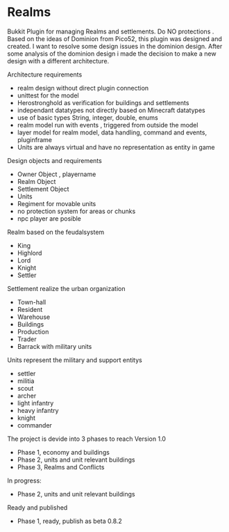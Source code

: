 Realms
======
Bukkit Plugin for managing Realms and settlements. Do NO protections . 
Based on the ideas of Dominion from Pico52, this plugin was designed and created.
I want to resolve some design issues in the dominion design.
After some analysis of the dominion design i made the decision to make  a new design 
with a different architecture.

Architecture requirements
- realm design without direct plugin connection
- unittest for the model
- Herostronghold as verification for buildings and settlements
- independant datatypes not directly based on Minecraft datatypes
- use of basic types String, integer, double, enums
- realm model run with events , triggered from outside the model
- layer model for realm model, data handling, command and events, pluginframe
- Units are always virtual and have no representation as entity in game

Design objects and requirements
- Owner Object , playername
- Realm Object
- Settlement Object
- Units
- Regiment for movable units
- no protection system for areas or chunks
- npc player are posible

Realm based on the feudalsystem
- King
- Highlord
- Lord
- Knight
- Settler

Settlement realize the urban organization
- Town-hall
- Resident
- Warehouse
- Buildings
- Production
- Trader
- Barrack with military units   
  
Units represent the military and support entitys
- settler
- militia
- scout
- archer
- light infantry
- heavy infantry
- knight
- commander

The project is devide into 3 phases to reach Version 1.0
- Phase 1, economy and buildings
- Phase 2, units and unit relevant buildings
- Phase 3, Realms and Conflicts
 
In progress:
- Phase 2, units and unit relevant buildings

Ready and published
- Phase 1, ready, publish as beta 0.8.2


